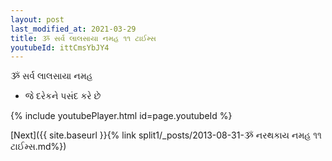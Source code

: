 ```yaml
---
layout: post
last_modified_at: 2021-03-29
title: ૐ સર્વ લાલસાયા નમહ ૧૧ ટાઈમ્સ
youtubeId: ittCmsYbJY4
---
```

 
 
 ૐ સર્વ લાલસાયા નમહ  
 
 -  જે દરેકને પસંદ કરે છે 
 
  
 
  
 
 
 
 
 
 


{% include youtubePlayer.html id=page.youtubeId %}
 
[Next]({{ site.baseurl }}{% link  split1/_posts/2013-08-31-ૐ નરથકાય નમહ ૧૧ ટાઈમ્સ.md%})
 
